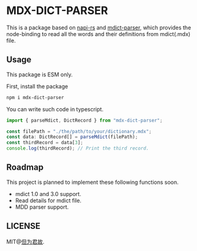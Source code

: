 # MDX-DICT-PARSER

This is a package based on [napi-rs](https://napi.rs/) and [mdict-parser](https://crates.io/crates/mdict-parser), which provides the node-binding to read all the words and their definitions from mdict(.mdx) file.

## Usage

This package is ESM only.

First, install the package

```bash
npm i mdx-dict-parser
```

You can write such code in typescript.

```ts
import { parseMdict, DictRecord } from "mdx-dict-parser";

const filePath = "./the/path/to/your/dictionary.mdx";
const data: DictRecord[] = parseMdict(filePath);
const thirdRecord = data[3];
console.log(thirdRecord); // Print the third record.
```

## Roadmap

This project is planned to implement these following functions soon.

- mdict 1.0 and 3.0 support.
- Read details for mdict file.
- MDD parser support.

## LICENSE

MIT@[但为君故](https://dreams.plus).
